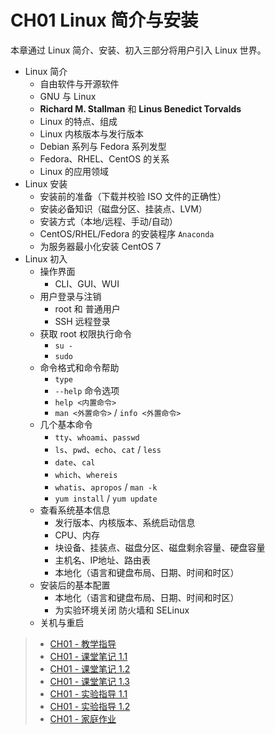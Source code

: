 # CH01 Linux 简介与安装

本章通过 Linux 简介、安装、初入三部分将用户引入 Linux 世界。

* Linux 简介
  * 自由软件与开源软件
  * GNU 与 Linux
  * **Richard M. Stallman** 和 **Linus Benedict Torvalds**
  * Linux 的特点、组成
  * Linux 内核版本与发行版本
  * Debian 系列与 Fedora 系列发型
  * Fedora、RHEL、CentOS 的关系
  * Linux 的应用领域
* Linux 安装
  * 安装前的准备（下载并校验 ISO 文件的正确性）
  * 安装必备知识（磁盘分区、挂装点、LVM）
  * 安装方式（本地/远程、手动/自动）
  * CentOS/RHEL/Fedora 的安装程序 `Anaconda`
  * 为服务器最小化安装 CentOS 7
* Linux 初入
  * 操作界面
    * CLI、GUI、WUI  
  * 用户登录与注销
    * root 和 普通用户
    * SSH 远程登录
  * 获取 root 权限执行命令
    * `su -`
    * `sudo` 
  * 命令格式和命令帮助
    * `type`
    * `--help` 命令选项
    * `help <内置命令>`
    * `man <外置命令>` / `info <外置命令>`
  * 几个基本命令
    * `tty`、`whoami`、`passwd`
    * `ls`、`pwd`、`echo`、`cat` / `less`
    * `date`、`cal`
    * `which`、`whereis` 
    * `whatis`、`apropos` / `man -k`
    * `yum install` / `yum update`
  * 查看系统基本信息
    * 发行版本、内核版本、系统启动信息
    * CPU、内存
    * 块设备、挂装点、磁盘分区、磁盘剩余容量、硬盘容量
    * 主机名、IP地址、路由表
    * 本地化（语言和键盘布局、日期、时间和时区）
  * 安装后的基本配置
    * 本地化（语言和键盘布局、日期、时间和时区）
    * 为实验环境关闭 防火墙和 SELinux
  * 关机与重启

  
>* [CH01 - 教学指导](guidelines.md)
>* [CH01 - 课堂笔记 1.1](lecture_notes_01-01.md)
>* [CH01 - 课堂笔记 1.2](lecture_notes_01-02.md)
>* [CH01 - 课堂笔记 1.3](lecture_notes_01-03.md)
>* [CH01 - 实验指导 1.1](experiment_01-01.md)
>* [CH01 - 实验指导 1.2](experiment_01-02.md)
>* [CH01 - 家庭作业](assignments.md)